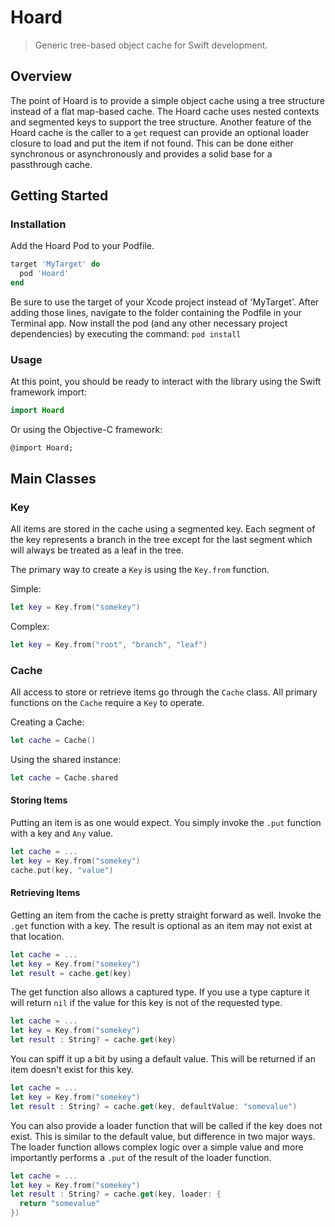 # Hoard
> Generic tree-based object cache for Swift development.

## Overview
The point of Hoard is to provide a simple object cache using a tree structure instead of a flat map-based cache.  The Hoard cache uses nested contexts and segmented keys to support the tree structure.  Another feature of the Hoard cache is the caller to a `get` request can provide an optional loader closure to load and put the item if not found.  This can be done either synchronous or asynchronously and provides a solid base for a passthrough cache.

## Getting Started

### Installation

Add the Hoard Pod to your Podfile.
```ruby
target 'MyTarget' do
  pod 'Hoard'
end
```

Be sure to use the target of your Xcode project instead of 'MyTarget'.  After adding those lines, navigate to the folder containing the Podfile in your Terminal app.  Now install the pod (and any other necessary project dependencies) by executing the command: `pod install`

### Usage

At this point, you should be ready to interact with the library using the Swift framework import:

```swift
import Hoard
```

Or using the Objective-C framework:

```
@import Hoard;
```


## Main Classes

### Key

All items are stored in the cache using a segmented key.  Each segment of the key represents a branch in the tree except for the last segment which will always be treated as a leaf in the tree.  

The primary way to create a `Key` is using the `Key.from` function.

Simple:
```swift
let key = Key.from("somekey")
```

Complex:
```swift
let key = Key.from("root", "branch", "leaf")
```

### Cache

All access to store or retrieve items go through the `Cache` class. All primary functions on the `Cache` require a `Key` to operate.  

Creating a Cache:

```swift
let cache = Cache()
```

Using the shared instance:
```swift
let cache = Cache.shared
```

#### Storing Items

Putting an item is as one would expect.  You simply invoke the `.put` function with a key and `Any` value.

```swift
let cache = ...
let key = Key.from("somekey")
cache.put(key, "value")
```

#### Retrieving Items

Getting an item from the cache is pretty straight forward as well.  Invoke the `.get` function with a key.  The result is optional as an item may not exist at that location.

```swift
let cache = ...
let key = Key.from("somekey")
let result = cache.get(key)
```

The get function also allows a captured type.  If you use a type capture it will return `nil` if the value for this key is not of the requested type.

```swift
let cache = ...
let key = Key.from("somekey")
let result : String? = cache.get(key)
```

You can spiff it up a bit by using a default value.  This will be returned if an item doesn't exist for this key.

```swift
let cache = ...
let key = Key.from("somekey")
let result : String? = cache.get(key, defaultValue: "somevalue")
```

You can also provide a loader function that will be called if the key does not exist. This is similar to the default value, but difference in two major ways.  The loader function allows complex logic over a simple value and more importantly performs a `.put` of the result of the loader function.  

```swift
let cache = ...
let key = Key.from("somekey")
let result : String? = cache.get(key, loader: {
  return "somevalue"
})
```
